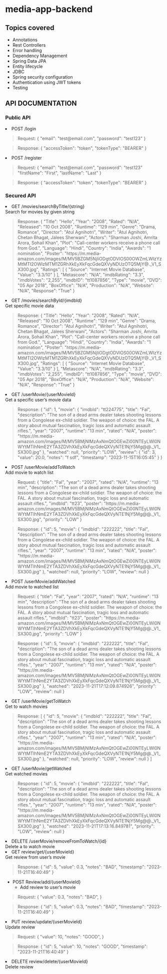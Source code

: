 # media-app-backend

<h2>Topics covered</h2>
<ul>
  <li>Annotations</li>
  <li>Rest Controllers</li>
  <li>Error handling</li>
  <li>Dependency Management</li>
  <li>Spring Data JPA</li>
  <li>Entity lifecycle</li>
  <li>JDBC</li>
  <li>Spring security configuration</li>
  <li>Authentication using JWT tokens</li>
  <li>Testing</li>
</ul>


<h2>API DOCUMENTATION</h2>
<h3>Public API</h3>
<li>POST /login</li>
<blockquote>
  Request:
  {
    "email": "test@email.com",
    "password": "test123"
  }
</blockquote>
<blockquote>
  Response:
  {
      "accessToken": "token",
      "tokenType": "BEARER"
  }
</blockquote>

<li>POST /register</li>

<blockquote>
  Request:
  {
    "email": "test@email.com",
    "password": "test123"
    "firstName": "First",
    "lastName": "Last"
  }
</blockquote>
<blockquote>
  Response:
  {
      "accessToken": "token",
      "tokenType": "BEARER"
  }
</blockquote>


<h3>Secured API</h3>
<li>GET /movies/searchByTitle/{string}</li>
Search for movies by given string
<blockquote>
  Response:
  {
      "Title": "Hello",
      "Year": "2008",
      "Rated": "N/A",
      "Released": "10 Oct 2008",
      "Runtime": "129 min",
      "Genre": "Drama, Romance",
      "Director": "Atul Agnihotri",
      "Writer": "Atul Agnihotri, Chetan Bhagat, Jalees Sherwani",
      "Actors": "Sharman Joshi, Amrita Arora, Sohail Khan",
      "Plot": "Call-center workers receive a phone call from God.",
      "Language": "Hindi",
      "Country": "India",
      "Awards": "1 nomination",
      "Poster": "https://m.media-amazon.com/images/M/MV5BZGM5NjliODgtODVlOS00OWZmLWIzYzMtMTI2OWIzMTM1ZGRhXkEyXkFqcGdeQXVyNDUzOTQ5MjY@._V1_SX300.jpg",
      "Ratings": [
          {
              "Source": "Internet Movie Database",
              "Value": "3.3/10"
          }
      ],
      "Metascore": "N/A",
      "imdbRating": "3.3",
      "imdbVotes": "2,255",
      "imdbID": "tt1087856",
      "Type": "movie",
      "DVD": "05 Apr 2018",
      "BoxOffice": "N/A",
      "Production": "N/A",
      "Website": "N/A",
      "Response": "True"
  }
</blockquote>

<li>GET /movies/searchById/{imdbId}</li>
Get specific movie data
<blockquote>
  Response:
  {
      "Title": "Hello",
      "Year": "2008",
      "Rated": "N/A",
      "Released": "10 Oct 2008",
      "Runtime": "129 min",
      "Genre": "Drama, Romance",
      "Director": "Atul Agnihotri",
      "Writer": "Atul Agnihotri, Chetan Bhagat, Jalees Sherwani",
      "Actors": "Sharman Joshi, Amrita Arora, Sohail Khan",
      "Plot": "Call-center workers receive a phone call from God.",
      "Language": "Hindi",
      "Country": "India",
      "Awards": "1 nomination",
      "Poster": "https://m.media-amazon.com/images/M/MV5BZGM5NjliODgtODVlOS00OWZmLWIzYzMtMTI2OWIzMTM1ZGRhXkEyXkFqcGdeQXVyNDUzOTQ5MjY@._V1_SX300.jpg",
      "Ratings": [
          {
              "Source": "Internet Movie Database",
              "Value": "3.3/10"
          }
      ],
      "Metascore": "N/A",
      "imdbRating": "3.3",
      "imdbVotes": "2,255",
      "imdbID": "tt1087856",
      "Type": "movie",
      "DVD": "05 Apr 2018",
      "BoxOffice": "N/A",
      "Production": "N/A",
      "Website": "N/A",
      "Response": "True"
  }
</blockquote>

<li>GET /userMovie/{userMovieId}</li>
Get a specific user’s movie data
<blockquote>
  Response:
  {
    "id": 1,
    "movie": {
        "imdbId": "tt224775",
        "title": "Fal",
        "description": "The son of a dead arms dealer takes shooting lessons from a Congolese ex-child soldier. The weapon of choice: the FAL. A story about mutual fascination, tragic loss and automatic assault rifles.",
        "year": "2007",
        "runtime": "13 min",
        "rated": "N/A",
        "poster": "https://m.media-amazon.com/images/M/MV5BMjNlMzAxNmQtOGEwZi00NTEyLWI0NWYtMTlhNmE2YTA3ZDVhXkEyXkFqcGdeQXVyNTE1NjY5Mg@@._V1_SX300.jpg"
    },
    "watched": null,
    "priority": "LOW",
    "review": {
        "id": 3,
        "value": 20.0,
        "notes": "f sdf",
        "timestamp": "2023-11-15T16:05:45"
    }
}
</blockquote>

<li>POST /userMovie/addToWatch</li>
Add movie to watch list
<blockquote>
  Request:
  {
    "title": "Fal",
    "year": "2007",
    "rated": "N/A",
    "runtime": "13 min",
    "description": "The son of a dead arms dealer takes shooting lessons from a Congolese ex-child soldier. The weapon of choice: the FAL. A story about mutual fascination, tragic loss and automatic assault rifles.",
    "imdbId": "tt23",
    "poster": "https://m.media-amazon.com/images/M/MV5BMjNlMzAxNmQtOGEwZi00NTEyLWI0NWYtMTlhNmE2YTA3ZDVhXkEyXkFqcGdeQXVyNTE1NjY5Mg@@._V1_SX300.jpg",
    "priority": "LOW"
  }
</blockquote>
<blockquote>
  Response:
  {
    "id": 5,
    "movie": {
        "imdbId": "222222",
        "title": "Fal",
        "description": "The son of a dead arms dealer takes shooting lessons from a Congolese ex-child soldier. The weapon of choice: the FAL. A story about mutual fascination, tragic loss and automatic assault rifles.",
        "year": "2007",
        "runtime": "13 min",
        "rated": "N/A",
        "poster": "https://m.media-amazon.com/images/M/MV5BMjNlMzAxNmQtOGEwZi00NTEyLWI0NWYtMTlhNmE2YTA3ZDVhXkEyXkFqcGdeQXVyNTE1NjY5Mg@@._V1_SX300.jpg"
    },
    "watched": null,
    "priority": "LOW",
    "review": null
  }
</blockquote>

<li>POST /userMovie/addWatched</li>
Add movie to watched list
<blockquote>
  Request:
  {
    "title": "Fal",
    "year": "2007",
    "rated": "N/A",
    "runtime": "13 min",
    "description": "The son of a dead arms dealer takes shooting lessons from a Congolese ex-child soldier. The weapon of choice: the FAL. A story about mutual fascination, tragic loss and automatic assault rifles.",
    "imdbId": "tt23",
    "poster": "https://m.media-amazon.com/images/M/MV5BMjNlMzAxNmQtOGEwZi00NTEyLWI0NWYtMTlhNmE2YTA3ZDVhXkEyXkFqcGdeQXVyNTE1NjY5Mg@@._V1_SX300.jpg",
    "priority": "LOW"
  }
</blockquote>
<blockquote>
  Response:
  {
    "id": 5,
    "movie": {
        "imdbId": "222222",
        "title": "Fal",
        "description": "The son of a dead arms dealer takes shooting lessons from a Congolese ex-child soldier. The weapon of choice: the FAL. A story about mutual fascination, tragic loss and automatic assault rifles.",
        "year": "2007",
        "runtime": "13 min",
        "rated": "N/A",
        "poster": "https://m.media-amazon.com/images/M/MV5BMjNlMzAxNmQtOGEwZi00NTEyLWI0NWYtMTlhNmE2YTA3ZDVhXkEyXkFqcGdeQXVyNTE1NjY5Mg@@._V1_SX300.jpg"
    },
    "watched": "2023-11-21T17:12:09.874926",
    "priority": "LOW",
    "review": null
  }
</blockquote>

<li>GET /userMovie/getToWatch</li>
Get to watch movies
<blockquote>
  Response:
  [
    {
        "id": 5,
        "movie": {
            "imdbId": "222222",
            "title": "Fal",
            "description": "The son of a dead arms dealer takes shooting lessons from a Congolese ex-child soldier. The weapon of choice: the FAL. A story about mutual fascination, tragic loss and automatic assault rifles.",
            "year": "2007",
            "runtime": "13 min",
            "rated": "N/A",
            "poster": "https://m.media-amazon.com/images/M/MV5BMjNlMzAxNmQtOGEwZi00NTEyLWI0NWYtMTlhNmE2YTA3ZDVhXkEyXkFqcGdeQXVyNTE1NjY5Mg@@._V1_SX300.jpg"
        },
        "watched": null,
        "priority": "LOW",
        "review": null
    }
  ]
</blockquote>
  
<li>GET /userMovie/getWatched</li>
Get watched movies
<blockquote>
  Response: 
  {
    "id": 5,
    "movie": {
        "imdbId": "222222",
        "title": "Fal",
        "description": "The son of a dead arms dealer takes shooting lessons from a Congolese ex-child soldier. The weapon of choice: the FAL. A story about mutual fascination, tragic loss and automatic assault rifles.",
        "year": "2007",
        "runtime": "13 min",
        "rated": "N/A",
        "poster": "https://m.media-amazon.com/images/M/MV5BMjNlMzAxNmQtOGEwZi00NTEyLWI0NWYtMTlhNmE2YTA3ZDVhXkEyXkFqcGdeQXVyNTE1NjY5Mg@@._V1_SX300.jpg"
    },
    "watched": "2023-11-21T17:13:16.849781",
    "priority": "LOW",
    "review": null
  }
</blockquote>

<li>DELETE /userMovie/removeFromToWatch/{id}</li>
Delete a to watch movie

<li>GET review/get/{userMovieId}</li>
Get review from user’s movie
<blockquote>
  Response:
  {
    "id": 5,
    "value": 0.3,
    "notes": "BAD",
    "timestamp": "2023-11-21T16:40:49"
  }
</blockquote>
      
- POST Review/add/{userMovieId}
    - Add review to user’s movie
<blockquote>
  Request:
  {
    "value": 0.3,
    "notes": "BAD",
  }
</blockquote>
<blockquote>
  Response:
  {
    "id": 5,
    "value": 0.3,
    "notes": "BAD",
    "timestamp": "2023-11-21T16:40:49"
  }
</blockquote>
    
<li>PUT review/update/{userMovieId}</li>
Update review
<blockquote>
  Request:
  {
    "value": 10,
    "notes": "GOOD",
  }
</blockquote>
<blockquote>
  Response:
  {
    "id": 5,
    "value": 10,
    "notes": "GOOD",
    "timestamp": "2023-11-21T16:40:49"
  }
</blockquote>
      
<li>DELETE review/delete/{userMovieId}</li>
Delete review
